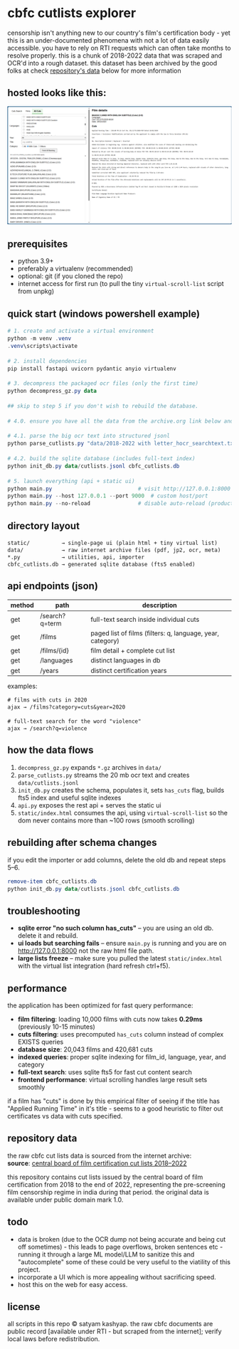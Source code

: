 # cbfc cutlists explorer
censorship isn't anything new to our country's film's certification body - yet this is an under-documented phenomena with not a lot of data easily accessible. you have to rely on RTI requests which can often take months to resolve properly. this is a chunk of 2018-2022 data that was scraped and OCR'd into a rough dataset. this dataset has been archived by the good folks at check [repository's data](#repository-data) below for more information


## hosted looks like this:
![demoScreenshot](static/demo.png)


## prerequisites

* python 3.9+
* preferably a virtualenv (recommended)
* optional: git (if you cloned the repo)
* internet access for first run (to pull the tiny `virtual-scroll-list` script from unpkg)

## quick start (windows powershell example)

```powershell
# 1. create and activate a virtual environment
python -m venv .venv
.venv\scripts\activate

# 2. install dependencies
pip install fastapi uvicorn pydantic anyio virtualenv

# 3. decompress the packaged ocr files (only the first time)
python decompress_gz.py data

## skip to step 5 if you don't wish to rebuild the database.

# 4.0. ensure you have all the data from the archive.org link below and place it in a sub-directory called "data"

# 4.1. parse the big ocr text into structured jsonl
python parse_cutlists.py "data/2018-2022 with letter_hocr_searchtext.txt" data/cutlists.jsonl

# 4.2. build the sqlite database (includes full-text index)
python init_db.py data/cutlists.jsonl cbfc_cutlists.db

# 5. launch everything (api + static ui)
python main.py                           # visit http://127.0.0.1:8000
python main.py --host 127.0.0.1 --port 9000  # custom host/port
python main.py --no-reload               # disable auto-reload (production)
```

## directory layout

```
static/          → single-page ui (plain html + tiny virtual list)
data/            → raw internet archive files (pdf, jp2, ocr, meta)
*.py             → utilities, api, importer
cbfc_cutlists.db → generated sqlite database (fts5 enabled)
```

## api endpoints (json)

| method | path                | description                                     |
|--------|---------------------|-------------------------------------------------|
| get    | /search?q=term      | full-text search inside individual cuts         |
| get    | /films              | paged list of films (filters: q, language, year, category) |
| get    | /films/{id}         | film detail + complete cut list                 |
| get    | /languages          | distinct languages in db                        |
| get    | /years              | distinct certification years                    |

examples:

```
# films with cuts in 2020
ajax → /films?category=cuts&year=2020

# full-text search for the word "violence"
ajax → /search?q=violence
```

## how the data flows

1. `decompress_gz.py` expands `*.gz` archives in `data/`
2. `parse_cutlists.py` streams the 20 mb ocr text and creates `data/cutlists.jsonl`
3. `init_db.py` creates the schema, populates it, sets `has_cuts` flag, builds fts5 index and useful sqlite indexes
4. `api.py` exposes the rest api + serves the static ui
5. `static/index.html` consumes the api, using `virtual-scroll-list` so the dom never contains more than ~100 rows (smooth scrolling)

## rebuilding after schema changes

if you edit the importer or add columns, delete the old db and repeat steps 5–6.

```powershell
remove-item cbfc_cutlists.db
python init_db.py data/cutlists.jsonl cbfc_cutlists.db
```

## troubleshooting

* **sqlite error "no such column has_cuts"** – you are using an old db. delete it and rebuild.
* **ui loads but searching fails** – ensure `main.py` is running and you are on http://127.0.0.1:8000 not the raw html file path.
* **large lists freeze** – make sure you pulled the latest `static/index.html` with the virtual list integration (hard refresh ctrl+f5).

## performance

the application has been optimized for fast query performance:

* **film filtering**: loading 10,000 films with cuts now takes **0.29ms** (previously 10-15 minutes)
* **cuts filtering**: uses precomputed `has_cuts` column instead of complex EXISTS queries
* **database size**: 20,043 films and 420,681 cuts
* **indexed queries**: proper sqlite indexing for film_id, language, year, and category
* **full-text search**: uses sqlite fts5 for fast cut content search
* **frontend performance**: virtual scrolling handles large result sets smoothly

if a film has "cuts" is done by this empirical filter of seeing if the title has "Applied Running Time" in it's title - seems to a good heuristic to filter out certificates vs data with cuts specified.

## repository data

the raw cbfc cut lists data is sourced from the internet archive:  
**source**: [central board of film certification cut lists 2018–2022](https://archive.org/details/cbfc-cutlists-2018-2022)

this repository contains cut lists issued by the central board of film certification from 2018 to the end of 2022, representing the pre-screening film censorship regime in india during that period. the original data is available under public domain mark 1.0.

## todo
- data is broken (due to the OCR dump not being accurate and being cut off sometimes) - this leads to page overflows, broken sentences etc - running it through a large ML model/LLM to sanitize this and "autocomplete" some of these could be very useful to the viatility of this project.
- incorporate a UI which is more appealing without sacrificing speed.
- host this on the web for easy access.

## license

all scripts in this repo © satyam kashyap. the raw cbfc documents are public record [available under RTI - but scraped from the internet]; verify local laws before redistribution. 